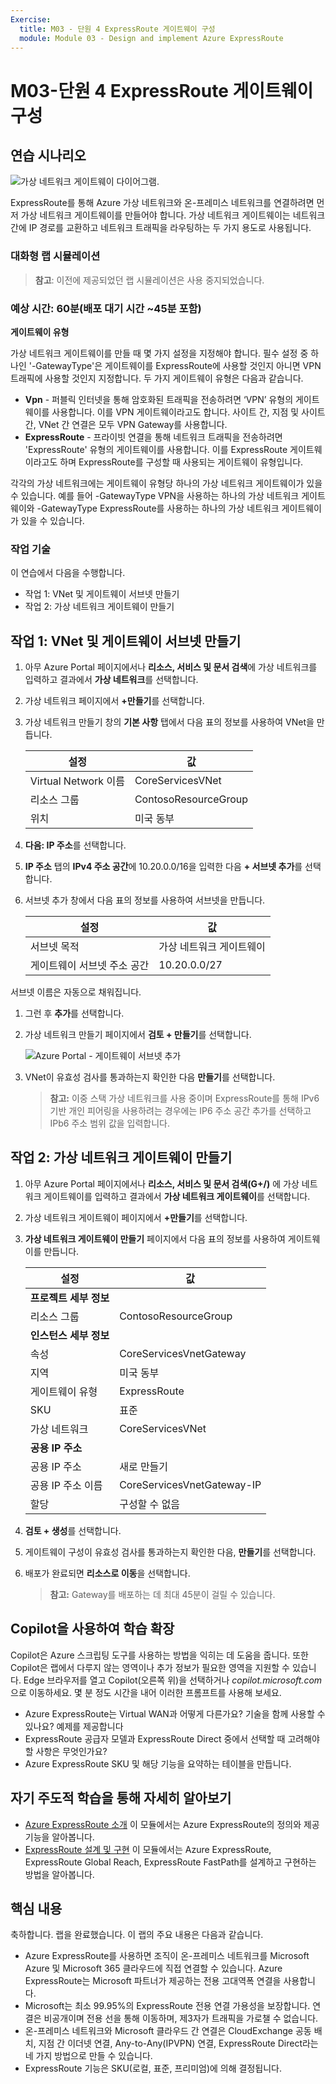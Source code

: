 ```yaml
---
Exercise:
  title: M03 - 단원 4 ExpressRoute 게이트웨이 구성
  module: Module 03 - Design and implement Azure ExpressRoute
---
```

# M03-단원 4 ExpressRoute 게이트웨이 구성

## 연습 시나리오

![가상 네트워크 게이트웨이 다이어그램.](../media/4-exercise-configure-expressroute-gateway.png)

ExpressRoute를 통해 Azure 가상 네트워크와 온-프레미스 네트워크를 연결하려면 먼저 가상 네트워크 게이트웨이를 만들어야 합니다. 가상 네트워크 게이트웨이는 네트워크 간에 IP 경로를 교환하고 네트워크 트래픽을 라우팅하는 두 가지 용도로 사용됩니다.

### 대화형 랩 시뮬레이션

>**참고**: 이전에 제공되었던 랩 시뮬레이션은 사용 중지되었습니다.

### 예상 시간: 60분(배포 대기 시간 ~45분 포함)

**게이트웨이 유형**

가상 네트워크 게이트웨이를 만들 때 몇 가지 설정을 지정해야 합니다. 필수 설정 중 하나인 '-GatewayType'은 게이트웨이를 ExpressRoute에 사용할 것인지 아니면 VPN 트래픽에 사용할 것인지 지정합니다. 두 가지 게이트웨이 유형은 다음과 같습니다.

- **Vpn** - 퍼블릭 인터넷을 통해 암호화된 트래픽을 전송하려면 ‘VPN’ 유형의 게이트웨이를 사용합니다. 이를 VPN 게이트웨이라고도 합니다. 사이트 간, 지점 및 사이트 간, VNet 간 연결은 모두 VPN Gateway를 사용합니다.
- **ExpressRoute** - 프라이빗 연결을 통해 네트워크 트래픽을 전송하려면 'ExpressRoute' 유형의 게이트웨이를 사용합니다. 이를 ExpressRoute 게이트웨이라고도 하며 ExpressRoute를 구성할 때 사용되는 게이트웨이 유형입니다.

각각의 가상 네트워크에는 게이트웨이 유형당 하나의 가상 네트워크 게이트웨이가 있을 수 있습니다. 예를 들어 -GatewayType VPN을 사용하는 하나의 가상 네트워크 게이트웨이와 -GatewayType ExpressRoute를 사용하는 하나의 가상 네트워크 게이트웨이가 있을 수 있습니다.

### 작업 기술

이 연습에서 다음을 수행합니다.

- 작업 1: VNet 및 게이트웨이 서브넷 만들기
- 작업 2: 가상 네트워크 게이트웨이 만들기

## 작업 1: VNet 및 게이트웨이 서브넷 만들기

1. 아무 Azure Portal 페이지에서나 **리소스, 서비스 및 문서 검색**에 가상 네트워크를 입력하고 결과에서 **가상 네트워크**를 선택합니다.

1. 가상 네트워크 페이지에서 **+만들기**를 선택합니다.

1. 가상 네트워크 만들기 창의 **기본 사항** 탭에서 다음 표의 정보를 사용하여 VNet을 만듭니다.

   | **설정**          | **값**                        |
   | -------------------- | -------------------------------- |
   | Virtual Network 이름 | CoreServicesVNet                 |
   | 리소스 그룹       | ContosoResourceGroup             |
   | 위치             | 미국 동부                          |

1. **다음: IP 주소**를 선택합니다.

1. **IP 주소** 탭의 **IPv4 주소 공간**에 10.20.0.0/16을 입력한 다음 **+ 서브넷 추가**를 선택합니다.

1. 서브넷 추가 창에서 다음 표의 정보를 사용하여 서브넷을 만듭니다.

   | **설정**                  | **값**               |
   | ---------------------------- | ----------------------- |
   | 서브넷 목적               | 가상 네트워크 게이트웨이 |
   | 게이트웨이 서브넷 주소 공간 | 10.20.0.0/27            |

서브넷 이름은 자동으로 채워집니다.

1. 그런 후 **추가**를 선택합니다.

1. 가상 네트워크 만들기 페이지에서 **검토 + 만들기**를 선택합니다.

   ![Azure Portal - 게이트웨이 서브넷 추가](../media/add-gateway-subnet.png)

1. VNet이 유효성 검사를 통과하는지 확인한 다음 **만들기**를 선택합니다.

   >**참고:** 이중 스택 가상 네트워크를 사용 중이며 ExpressRoute를 통해 IPv6 기반 개인 피어링을 사용하려는 경우에는 IP6 주소 공간 추가를 선택하고 IPb6 주소 범위 값을 입력합니다.

## 작업 2: 가상 네트워크 게이트웨이 만들기

1. 아무 Azure Portal 페이지에서나 **리소스, 서비스 및 문서 검색(G+/)** 에 가상 네트워크 게이트웨이를 입력하고 결과에서 **가상 네트워크 게이트웨이**를 선택합니다.

1. 가상 네트워크 게이트웨이 페이지에서 **+만들기**를 선택합니다.

1. **가상 네트워크 게이트웨이 만들기** 페이지에서 다음 표의 정보를 사용하여 게이트웨이를 만듭니다.

   | **설정**               | **값**                  |
   | ------------------------- | -------------------------- |
   | **프로젝트 세부 정보**       |                            |
   | 리소스 그룹            | ContosoResourceGroup       |
   | **인스턴스 세부 정보**      |                            |
   | 속성                      | CoreServicesVnetGateway    |
   | 지역                    | 미국 동부                    |
   | 게이트웨이 유형              | ExpressRoute               |
   | SKU                       | 표준                   |
   | 가상 네트워크           | CoreServicesVNet           |
   | **공용 IP 주소**     |                            |
   | 공용 IP 주소         | 새로 만들기                 |
   | 공용 IP 주소 이름    | CoreServicesVnetGateway-IP |
   | 할당                | 구성할 수 없음           |

1. **검토 + 생성**를 선택합니다.

1. 게이트웨이 구성이 유효성 검사를 통과하는지 확인한 다음, **만들기**를 선택합니다.

1. 배포가 완료되면 **리소스로 이동**을 선택합니다.

   >**참고:** Gateway를 배포하는 데 최대 45분이 걸릴 수 있습니다.


## Copilot을 사용하여 학습 확장

Copilot은 Azure 스크립팅 도구를 사용하는 방법을 익히는 데 도움을 줍니다. 또한 Copilot은 랩에서 다루지 않는 영역이나 추가 정보가 필요한 영역을 지원할 수 있습니다. Edge 브라우저를 열고 Copilot(오른쪽 위)을 선택하거나 *copilot.microsoft.com*으로 이동하세요. 몇 분 정도 시간을 내어 이러한 프롬프트를 사용해 보세요.
+ Azure ExpressRoute는 Virtual WAN과 어떻게 다른가요? 기술을 함께 사용할 수 있나요? 예제를 제공합니다
+ ExpressRoute 공급자 모델과 ExpressRoute Direct 중에서 선택할 때 고려해야 할 사항은 무엇인가요?
+ Azure ExpressRoute SKU 및 해당 기능을 요약하는 테이블을 만듭니다.

## 자기 주도적 학습을 통해 자세히 알아보기

+ [Azure ExpressRoute 소개](https://learn.microsoft.com/training/modules/intro-to-azure-expressroute/) 이 모듈에서는 Azure ExpressRoute의 정의와 제공 기능을 알아봅니다.
+ [ExpressRoute 설계 및 구현](https://learn.microsoft.com/training/modules/design-implement-azure-expressroute/) 이 모듈에서는 Azure ExpressRoute, ExpressRoute Global Reach, ExpressRoute FastPath를 설계하고 구현하는 방법을 알아봅니다.

## 핵심 내용

축하합니다. 랩을 완료했습니다. 이 랩의 주요 내용은 다음과 같습니다. 
+ Azure ExpressRoute를 사용하면 조직이 온-프레미스 네트워크를 Microsoft Azure 및 Microsoft 365 클라우드에 직접 연결할 수 있습니다. Azure ExpressRoute는 Microsoft 파트너가 제공하는 전용 고대역폭 연결을 사용합니다.
+ Microsoft는 최소 99.95%의 ExpressRoute 전용 연결 가용성을 보장합니다. 연결은 비공개이며 전용 선을 통해 이동하며, 제3자가 트래픽을 가로챌 수 없습니다.
+ 온-프레미스 네트워크와 Microsoft 클라우드 간 연결은 CloudExchange 공동 배치, 지점 간 이더넷 연결, Any-to-Any(IPVPN) 연결, ExpressRoute Direct라는 네 가지 방법으로 만들 수 있습니다.
+ ExpressRoute 기능은 SKU(로컬, 표준, 프리미엄)에 의해 결정됩니다. 
